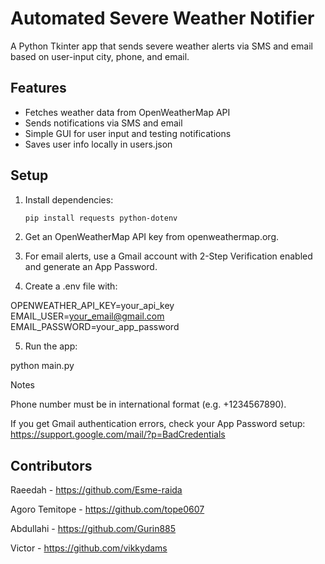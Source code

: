 # Automated Severe Weather Notifier

A Python Tkinter app that sends severe weather alerts via SMS and email based on user-input city, phone, and email.

## Features
- Fetches weather data from OpenWeatherMap API
- Sends notifications via SMS and email
- Simple GUI for user input and testing notifications
- Saves user info locally in users.json

## Setup
1. Install dependencies:
   ```bash
   pip install requests python-dotenv

2. Get an OpenWeatherMap API key from openweathermap.org.


3. For email alerts, use a Gmail account with 2-Step Verification enabled and generate an App Password.


4. Create a .env file with:

OPENWEATHER_API_KEY=your_api_key
EMAIL_USER=your_email@gmail.com
EMAIL_PASSWORD=your_app_password


5. Run the app:

python main.py



Notes

Phone number must be in international format (e.g. +1234567890).

If you get Gmail authentication errors, check your App Password setup:
https://support.google.com/mail/?p=BadCredentials
## Contributors
Raeedah - https://github.com/Esme-raida

Agoro Temitope - https://github.com/tope0607

Abdullahi - https://github.com/Gurin885

Victor - https://github.com/vikkydams
